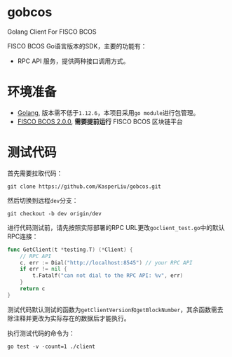 # gobcos
Golang Client For FISCO BCOS

FISCO BCOS Go语言版本的SDK，主要的功能有：

- RPC API 服务，提供两种接口调用方式。

# 环境准备

- [Golang](https://golang.org/), 版本需不低于`1.12.6`，本项目采用`go module`进行包管理。
- [FISCO BCOS 2.0.0](https://fisco-bcos-documentation.readthedocs.io/zh_CN/latest/), **需要提前运行** FISCO BCOS 区块链平台


# 测试代码

首先需要拉取代码：

```shell
git clone https://github.com/KasperLiu/gobcos.git
```

然后切换到远程`dev`分支：

```shell
git checkout -b dev origin/dev
```

进行代码测试前，请先按照实际部署的RPC URL更改`goclient_test.go`中的默认RPC连接：
```go
func GetClient(t *testing.T) (*Client) {
	// RPC API
	c, err := Dial("http://localhost:8545") // your RPC API
	if err != nil {
		t.Fatalf("can not dial to the RPC API: %v", err)
	}
	return c
}
```
测试代码默认测试的函数为`getClientVersion和getBlockNumber`，其余函数需去除注释并更改为实际存在的数据后才能执行。

执行测试代码的命令为：

```shell
go test -v -count=1 ./client
```

